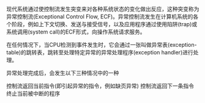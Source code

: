 现代系统通过使控制流发生突变来对各种系统状态的变化做出反应，这种突变称为异常控制流(Exceptional Control Flow, ECF)。异常控制流发生在计算机系统的各个阶段，例如上下文切换、发送与接受信号，以及应用程序通过使用陷阱(trap)或系统调用(system call)的ECF形式，向操作系统请求服务。

在任何情况下，当CPU检测到事件发生时，它会通过一张叫做异常表(exception-table)的跳转表，跳转至处理特定异常的异常处理程序(exception handler)进行处理。

异常处理完成后，会发生以下三种情况中的一种

控制流返回当前指令(即引起异常的指令，例如缺页异常)
控制流返回下一条指令
终止当前被中断的程序
